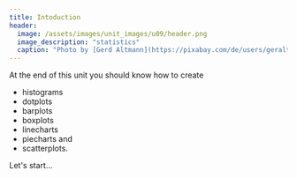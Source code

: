 ```yaml
---
title: Intoduction
header:
  image: /assets/images/unit_images/u09/header.png
  image_description: "statistics"
  caption: "Photo by [Gerd Altmann](https://pixabay.com/de/users/geralt-9301/?utm_source=link-attribution&utm_medium=referral&utm_campaign=image&utm_content=4705451) [from Pixabay](https://pixabay.com/)"
---
```


<!--more-->

At the end of this unit you should know how to create

* histograms
* dotplots
* barplots
* boxplots
* linecharts
* piecharts and
* scatterplots.

Let's start...
